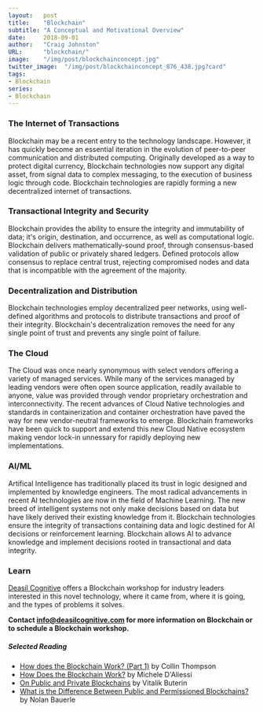 ```yaml
---
layout:   post
title:    "Blockchain"
subtitle: "A Conceptual and Motivational Overview"
date:     2018-09-01
author:   "Craig Johnston"
URL:      "blockchain/"
image:    "/img/post/blockchainconcept.jpg"
twitter_image:  "/img/post/blockchainconcept_876_438.jpg?card"
tags:
- Blockchain
series:
- Blockchain
---
```


### The Internet of Transactions
Blockchain may be a recent entry to the technology landscape. However, it has quickly become an essential iteration in the evolution of peer-to-peer communication and distributed computing. Originally developed as a way to protect digital currency, Blockchain technologies now support any digital asset, from signal data to complex messaging, to the execution of business logic through code. Blockchain technologies are rapidly forming a new decentralized internet of transactions.

### Transactional Integrity and Security
Blockchain provides the ability to ensure the integrity and immutability of data; it's origin, destination, and occurrence, as well as computational logic.  Blockchain delivers mathematically-sound proof, through consensus-based validation of public or privately shared ledgers. Defined protocols allow consensus to replace central trust, rejecting compromised nodes and data that is incompatible with the agreement of the majority.

### Decentralization and Distribution
Blockchain technologies employ decentralized peer networks, using well-defined algorithms and protocols to distribute transactions and proof of their integrity. Blockchain's decentralization removes the need for any single point of trust and prevents any single point of failure.

### The Cloud
The Cloud was once nearly synonymous with select vendors offering a variety of managed services. While many of the services managed by leading vendors were often open source application, readily available to anyone, value was provided through vendor proprietary orchestration and interconnectivity. The recent advances of Cloud Native technologies and standards in containerization and container orchestration have paved the way for new vendor-neutral frameworks to emerge. Blockchain frameworks have been quick to support and extend this new Cloud Native ecosystem making vendor lock-in unnessary for rapidly deploying new implementations.

### AI/ML
Artifical Intelligence has traditionally placed its trust in logic designed and implemented by knowledge engineers. The most radical advancements in recent AI technologies are now in the field of Machine Learning. The new breed of intelligent systems not only make decisions based on data but have likely derived their existing knowledge from it. Blockchain technologies ensure the integrity of transactions containing data and logic destined for AI decisions or reinforcement learning. Blockchain allows AI to advance knowledge and implement decisions rooted in transactional and data integrity.

### Learn

[Deasil Cognitive] offers a Blockchain workshop for industry leaders interested in this novel technology, where it came from, where it is going, and the types of problems it solves.

**Contact <a href="mailto:info@deasilcognitive.com">info@deasilcognitive.com</a> for more information on Blockchain or to schedule a Blockchain workshop.**

##### Selected Reading
- [How does the Blockchain Work? (Part 1)](https://medium.com/blockchain-review/how-does-the-blockchain-work-for-dummies-explained-simply-9f94d386e093) by Collin Thompson
- [How Does the Blockchain Work?](https://medium.com/s/story/how-does-the-blockchain-work-98c8cd01d2ae) by Michele D'Aliessi
- [On Public and Private Blockchains](https://blog.ethereum.org/2015/08/07/on-public-and-private-blockchains/) by Vitalik Buterin
- [What is the Difference Between Public and Permissioned Blockchains?](https://www.coindesk.com/information/what-is-the-difference-between-open-and-permissioned-blockchains/) by Nolan Bauerle


[Deasil Cognitive]:https://deasilcognitive.com/